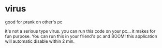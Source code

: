 # virus
good for prank on other's pc

it's not a serious type virus. you can run this code on your pc...
it makes for fun purpose. You can run this in your friend's pc and BOOM!
this application will automatic disable within 2 min.

		

